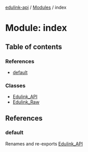 [edulink-api](../README.md) / [Modules](../modules.md) / index

# Module: index

## Table of contents

### References

- [default](index.md#default)

### Classes

- [Edulink\_API](../classes/index.Edulink_API.md)
- [Edulink\_Raw](../classes/index.Edulink_Raw.md)

## References

### default

Renames and re-exports [Edulink_API](../classes/index.Edulink_API.md)
